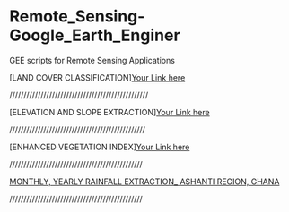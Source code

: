# Remote_Sensing-Google_Earth_Enginer
GEE scripts for Remote Sensing Applications

[LAND COVER CLASSIFICATION][Your Link here](https://code.earthengine.google.com/d53359acc5ea22f4f1d415664e441a1a)

/////////////////////////////////////////////////

[ELEVATION AND SLOPE EXTRACTION][Your Link here](https://code.earthengine.google.com/d1e951e4923717f1c361a07c4b4689a1)

////////////////////////////////////////////////

[ENHANCED VEGETATION INDEX][Your Link here](https://code.earthengine.google.com/e3d72320f1c34627acf33faafff4ac29)

///////////////////////////////////////////////

[MONTHLY, YEARLY RAINFALL EXTRACTION_ ASHANTI REGION, GHANA](https://code.earthengine.google.com/39eea77ab845ce5025ca770deb7279ca)

///////////////////////////////////////////////
